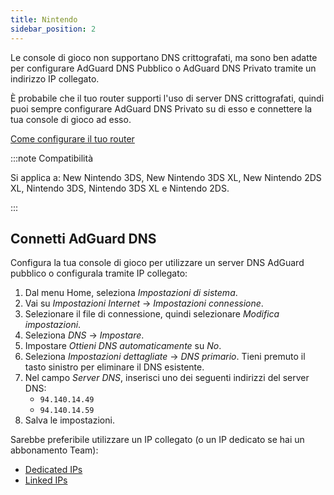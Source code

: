```yaml
---
title: Nintendo
sidebar_position: 2
---
```


Le console di gioco non supportano DNS crittografati, ma sono ben adatte per configurare AdGuard DNS Pubblico o AdGuard DNS Privato tramite un indirizzo IP collegato.

È probabile che il tuo router supporti l'uso di server DNS crittografati, quindi puoi sempre configurare AdGuard DNS Privato su di esso e connettere la tua console di gioco ad esso.

[Come configurare il tuo router](/private-dns/connect-devices/routers/routers.md)

:::note Compatibilità

Si applica a: New Nintendo 3DS, New Nintendo 3DS XL, New Nintendo 2DS XL, Nintendo 3DS, Nintendo 3DS XL e Nintendo 2DS.

:::

## Connetti AdGuard DNS

Configura la tua console di gioco per utilizzare un server DNS AdGuard pubblico o configurala tramite IP collegato:

1. Dal menu Home, seleziona _Impostazioni di sistema_.
2. Vai su _Impostazioni Internet_ → _Impostazioni connessione_.
3. Selezionare il file di connessione, quindi selezionare _Modifica impostazioni_.
4. Seleziona _DNS_ → _Impostare_.
5. Impostare _Ottieni DNS automaticamente_ su _No_.
6. Seleziona _Impostazioni dettagliate_ → _DNS primario_. Tieni premuto il tasto sinistro per eliminare il DNS esistente.
7. Nel campo _Server DNS_, inserisci uno dei seguenti indirizzi del server DNS:
   - `94.140.14.49`
   - `94.140.14.59`
8. Salva le impostazioni.

Sarebbe preferibile utilizzare un IP collegato (o un IP dedicato se hai un abbonamento Team):

- [Dedicated IPs](/private-dns/connect-devices/other-options/dedicated-ip.md)
- [Linked IPs](/private-dns/connect-devices/other-options/linked-ip.md)
